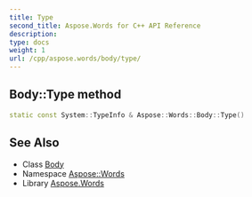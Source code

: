 ```yaml
---
title: Type
second_title: Aspose.Words for C++ API Reference
description: 
type: docs
weight: 1
url: /cpp/aspose.words/body/type/
---
```

## Body::Type method




```cpp
static const System::TypeInfo & Aspose::Words::Body::Type()
```

## See Also

* Class [Body](../)
* Namespace [Aspose::Words](../../)
* Library [Aspose.Words](../../../)
